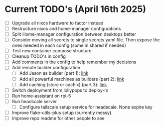 # Current TODO's (April 16th 2025)

- [ ] Upgrade all nixos hardware to factor instead
- [ ] Restructure nixos and home-manager configurations
- [ ] Split Home-manager configuration between desktops better
- [ ] Consider moving all secrets to single secrets.yaml file. Then expose the ones needed in each config (some in shared if needed)
- [ ] Test new container compose structure
- [ ] Cleanup TODO's in config
- [ ] Add comments in the config to help remember my decisions
- [ ] Add remote builder configuration
  - [ ] Add Jason as builder (part 1): [link](https://nix.dev/tutorials/nixos/provisioning-remote-machines)
  - [ ] Add all powerful machines as builders (part 2): [link](https://nix.dev/tutorials/nixos/distributed-builds-setup)
  - [ ] Add caching (store or cachix) (part 3): [link](https://nix.dev/tutorials/nixos/binary-cache-setup)
- [ ] Switch deployment from lollypops to deploy-rs
- [ ] Run home-assistant on rpi-5
- [ ] Run headscale server
  - [ ] Configure tailscale setup service for headscale. None expire key
- [ ] Improve flake-utils-plus setup (currently messy).
- [ ] Improve repo readme for other people to see
